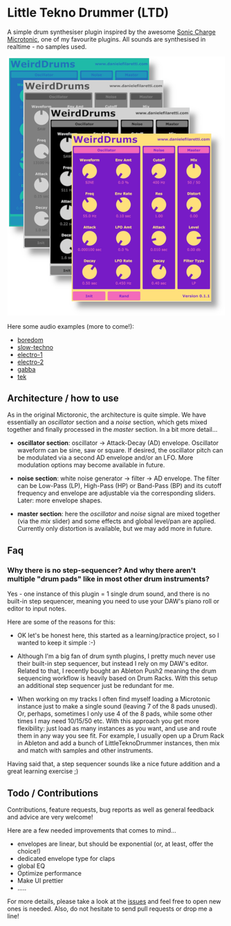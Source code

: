 # Little Tekno Drummer (LTD)

A simple drum synthesiser plugin inspired by the awesome [Sonic Charge Microtonic](https://soniccharge.com/microtonic), one of my favourite plugins. All sounds are synthesised in realtime - no samples used. 

![Screenshot](media/img/composition-small.png)

Here some audio examples (more to come!):

* [boredom](https://dfilaretti.github.io/assets/downloads/misc/LittleTeknoDrummer-examples/boredom.mp3)
* [slow-techno](https://dfilaretti.github.io/assets/downloads/misc/LittleTeknoDrummer-examples/slow-techno.mp3)
* [electro-1](https://dfilaretti.github.io/assets/downloads/misc/LittleTeknoDrummer-examples/electro-1.mp3)
* [electro-2](https://dfilaretti.github.io/assets/downloads/misc/LittleTeknoDrummer-examples/electro-2.mp3)
* [gabba](https://dfilaretti.github.io/assets/downloads/misc/LittleTeknoDrummer-examples/gabba.mp3)
* [tek](https://dfilaretti.github.io/assets/downloads/misc/LittleTeknoDrummer-examples/tek.mp3)

## Architecture / how to use

As in the original Mictoronic, the architecture is quite simple. 
We have essentially an _oscillator_ section and a _noise_ section, which gets mixed together and finally processed in the _master_ section. 
In a bit more detail...

* **oscillator section**: oscillator -> Attack-Decay (AD) envelope. Oscillator waveform can be sine, saw or square. If desired, the oscillator pitch can be modulated via a second AD envelope and/or an LFO. More modulation options may become available in future. 

* **noise section**: white noise generator -> filter -> AD envelope. The filter can be Low-Pass (LP), High-Pass (HP) or Band-Pass (BP) and its cutoff frequency and envelope are adjustable via the corresponding sliders. Later: more envelope shapes. 

* **master section**: here the _oscillator_ and _noise_ signal are mixed together (via the _mix_ slider) and some effects and global level/pan are applied. Currently only distortion is available, but we may add more in future. 

## Faq

### Why there is no step-sequencer? And why there aren't multiple "drum pads" like in most other drum instruments?

Yes - one instance of this plugin = 1 single drum sound, and there is no built-in step sequencer, meaning you need to use your DAW's piano roll or editor to input notes. 

Here are some of the reasons for this:

* OK let's be honest here, this started as a learning/practice project, so I wanted to keep it simple :-) 

* Although I'm a big fan of drum synth plugins, I pretty much never use their built-in step sequencer, but instead I rely on my DAW's editor. Related to that, I recently bought an Ableton Push2 meaning the drum sequencing workflow is heavily based on Drum Racks. With this setup an additional step sequencer just be redundant for me. 

* When working on my tracks I often find myself loading a Microtonic instance just to make a single sound (leaving 7 of the 8 pads unused). Or, perhaps, sometimes I only use 4 of the 8 pads, while some other times I may need 10/15/50 etc. With this approach you get more flexibility: just load as many instances as you want, and use and route them in any way you see fit. For example, I usually open up a Drum Rack in Ableton and add a bunch of LittleTeknoDrummer instances, then mix and match with samples and other instruments. 

Having said that, a step sequencer sounds like a nice future addition and a great learning exercise ;) 


## Todo / Contributions

Contributions, feature requests, bug reports as well as general feedback and advice are very welcome!

Here are a few needed improvements that comes to mind...

* envelopes are linear, but should be exponential (or, at least, offer the choice!) 
* dedicated envelope type for claps 
* global EQ
* Optimize performance
* Make UI prettier 
* ..... 

For more details, please take a look at the [issues](https://github.com/dfilaretti/LittleTeknoDrummer/issues) and feel free to open new ones is needed. 
Also, do not hesitate to send pull requests or drop me a line! 

